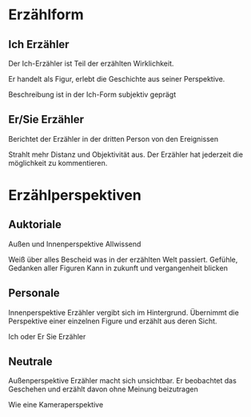 # Erzählform

## Ich Erzähler
Der Ich-Erzähler ist Teil der erzählten Wirklichkeit.

Er handelt als Figur, erlebt die Geschichte aus seiner Perspektive. 

Beschreibung ist in der Ich-Form subjektiv geprägt

## Er/Sie Erzähler
Berichtet der Erzähler in der dritten Person von den Ereignissen

Strahlt mehr Distanz und Objektivität aus. Der Erzähler hat jederzeit die möglichkeit zu kommentieren.

# Erzählperspektiven

## Auktoriale
Außen und Innenperspektive
	Allwissend

Weiß über alles Bescheid was in der erzählten Welt passiert. 
	Gefühle, Gedanken aller Figuren
	Kann in zukunft und vergangenheit blicken

## Personale
Innenperspektive 
Erzähler vergibt sich im Hintergrund. Übernimmt die Perspektive einer einzelnen Figure und erzählt aus deren Sicht. 

Ich oder Er Sie Erzähler

## Neutrale
Außenperspektive
Erzähler macht sich unsichtbar. Er beobachtet das Geschehen und erzählt davon ohne Meinung beizutragen

Wie eine Kameraperspektive